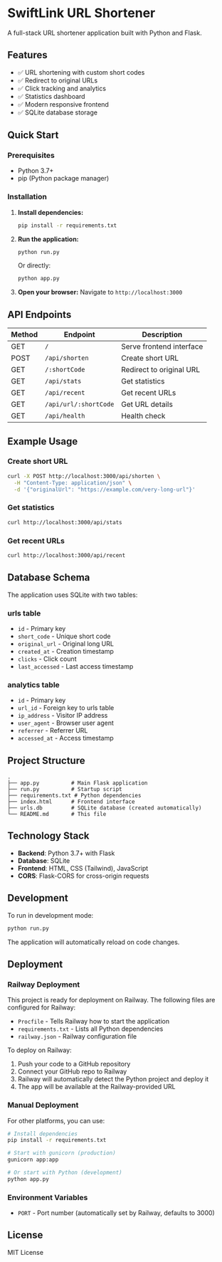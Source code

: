 # SwiftLink URL Shortener

A full-stack URL shortener application built with Python and Flask.

## Features

- ✅ URL shortening with custom short codes
- ✅ Redirect to original URLs
- ✅ Click tracking and analytics
- ✅ Statistics dashboard
- ✅ Modern responsive frontend
- ✅ SQLite database storage

## Quick Start

### Prerequisites

- Python 3.7+
- pip (Python package manager)

### Installation

1. **Install dependencies:**
   ```bash
   pip install -r requirements.txt
   ```

2. **Run the application:**
   ```bash
   python run.py
   ```

   Or directly:
   ```bash
   python app.py
   ```

3. **Open your browser:**
   Navigate to `http://localhost:3000`

## API Endpoints

| Method | Endpoint | Description |
|--------|----------|-------------|
| GET | `/` | Serve frontend interface |
| POST | `/api/shorten` | Create short URL |
| GET | `/:shortCode` | Redirect to original URL |
| GET | `/api/stats` | Get statistics |
| GET | `/api/recent` | Get recent URLs |
| GET | `/api/url/:shortCode` | Get URL details |
| GET | `/api/health` | Health check |

## Example Usage

### Create short URL
```bash
curl -X POST http://localhost:3000/api/shorten \
  -H "Content-Type: application/json" \
  -d '{"originalUrl": "https://example.com/very-long-url"}'
```

### Get statistics
```bash
curl http://localhost:3000/api/stats
```

### Get recent URLs
```bash
curl http://localhost:3000/api/recent
```

## Database Schema

The application uses SQLite with two tables:

### urls table
- `id` - Primary key
- `short_code` - Unique short code
- `original_url` - Original long URL
- `created_at` - Creation timestamp
- `clicks` - Click count
- `last_accessed` - Last access timestamp

### analytics table
- `id` - Primary key
- `url_id` - Foreign key to urls table
- `ip_address` - Visitor IP address
- `user_agent` - Browser user agent
- `referrer` - Referrer URL
- `accessed_at` - Access timestamp

## Project Structure

```
.
├── app.py          # Main Flask application
├── run.py          # Startup script
├── requirements.txt # Python dependencies
├── index.html      # Frontend interface
├── urls.db         # SQLite database (created automatically)
└── README.md       # This file
```

## Technology Stack

- **Backend**: Python 3.7+ with Flask
- **Database**: SQLite
- **Frontend**: HTML, CSS (Tailwind), JavaScript
- **CORS**: Flask-CORS for cross-origin requests

## Development

To run in development mode:
```bash
python run.py
```

The application will automatically reload on code changes.

## Deployment

### Railway Deployment

This project is ready for deployment on Railway. The following files are configured for Railway:

- `Procfile` - Tells Railway how to start the application
- `requirements.txt` - Lists all Python dependencies
- `railway.json` - Railway configuration file

To deploy on Railway:

1. Push your code to a GitHub repository
2. Connect your GitHub repo to Railway
3. Railway will automatically detect the Python project and deploy it
4. The app will be available at the Railway-provided URL

### Manual Deployment

For other platforms, you can use:

```bash
# Install dependencies
pip install -r requirements.txt

# Start with gunicorn (production)
gunicorn app:app

# Or start with Python (development)
python app.py
```

### Environment Variables

- `PORT` - Port number (automatically set by Railway, defaults to 3000)

## License

MIT License
